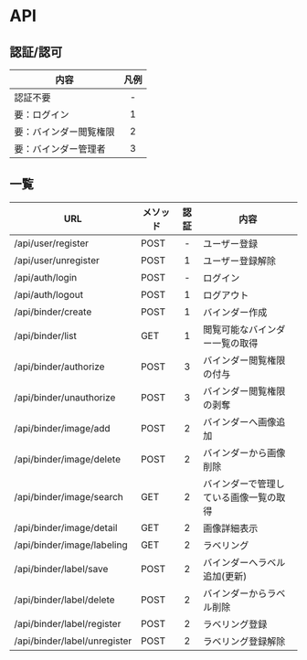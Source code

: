 # API

## 認証/認可
| 内容 | 凡例 |
| ---- | :----: |
| 認証不要 | - |
| 要：ログイン | 1 |
| 要：バインダー閲覧権限 | 2 |
| 要：バインダー管理者 | 3 |

## 一覧
| URL | メソッド | 認証 | 内容 |
| ---- | ---- | :----: | ---- |
| /api/user/register |  POST | - | ユーザー登録 |
| /api/user/unregister |  POST | 1 | ユーザー登録解除 |
| /api/auth/login | POST | - | ログイン |
| /api/auth/logout | POST | 1 | ログアウト |
| /api/binder/create | POST | 1 | バインダー作成 |
| /api/binder/list | GET | 1 | 閲覧可能なバインダー一覧の取得 |
| /api/binder/authorize | POST | 3 | バインダー閲覧権限の付与 |
| /api/binder/unauthorize | POST | 3 | バインダー閲覧権限の剥奪 |
| /api/binder/image/add | POST | 2 | バインダーへ画像追加 |
| /api/binder/image/delete | POST | 2 | バインダーから画像削除 |
| /api/binder/image/search | GET | 2 | バインダーで管理している画像一覧の取得 |
| /api/binder/image/detail | GET | 2 | 画像詳細表示 |
| /api/binder/image/labeling | GET | 2 | ラベリング |
| /api/binder/label/save | POST | 2 | バインダーへラベル追加(更新) |
| /api/binder/label/delete | POST | 2 | バインダーからラベル削除 |
| /api/binder/label/register | POST | 2 | ラベリング登録 |
| /api/binder/label/unregister | POST | 2 | ラベリング登録解除 |
